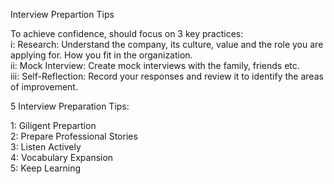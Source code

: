 Interview Prepartion Tips

To achieve confidence, should focus on 3 key practices:\
i: Research: Understand the company, its culture, value and the role you are applying for. How you fit in the organization.\
ii: Mock Interview: Create mock interviews with the family, friends etc.\
iii: Self-Reflection: Record your responses and review it to identify the areas of improvement.

5 Interview Preparation Tips:

1: Giligent Prepartion \
2: Prepare Professional Stories \
3: Listen Actively \
4: Vocabulary Expansion \
5: Keep Learning 


